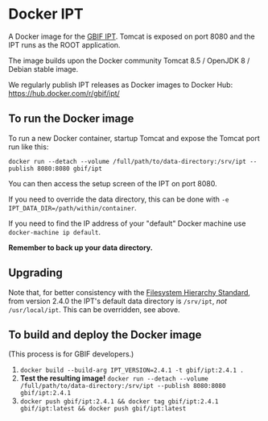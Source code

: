 # Docker IPT

A Docker image for the [GBIF IPT](https://www.gbif.org/ipt).
Tomcat is exposed on port 8080 and the IPT runs as the ROOT application.

The image builds upon the Docker community Tomcat 8.5 / OpenJDK 8 / Debian stable image.

We regularly publish IPT releases as Docker images to Docker Hub: https://hub.docker.com/r/gbif/ipt/

## To run the Docker image

To run a new Docker container, startup Tomcat and expose the Tomcat port run like this:

```
docker run --detach --volume /full/path/to/data-directory:/srv/ipt --publish 8080:8080 gbif/ipt
```

You can then access the setup screen of the IPT on port 8080.

If you need to override the data directory, this can be done with `-e IPT_DATA_DIR=/path/within/container`.

If you need to find the IP address of your "default" Docker machine use `docker-machine ip default`.

**Remember to back up your data directory.**

## Upgrading

Note that, for better consistency with the [Filesystem Hierarchy Standard](https://en.wikipedia.org/wiki/Filesystem_Hierarchy_Standard), from version 2.4.0 the IPT's default data directory is `/srv/ipt`, *not* `/usr/local/ipt`.  This can be overridden, see above.

## To build and deploy the Docker image

(This process is for GBIF developers.)

1. `docker build --build-arg IPT_VERSION=2.4.1 -t gbif/ipt:2.4.1 .`
2. **Test the resulting image!** `docker run --detach --volume /full/path/to/data-directory:/srv/ipt --publish 8080:8080 gbif/ipt:2.4.1`
3. `docker push gbif/ipt:2.4.1 && docker tag gbif/ipt:2.4.1 gbif/ipt:latest && docker push gbif/ipt:latest`
